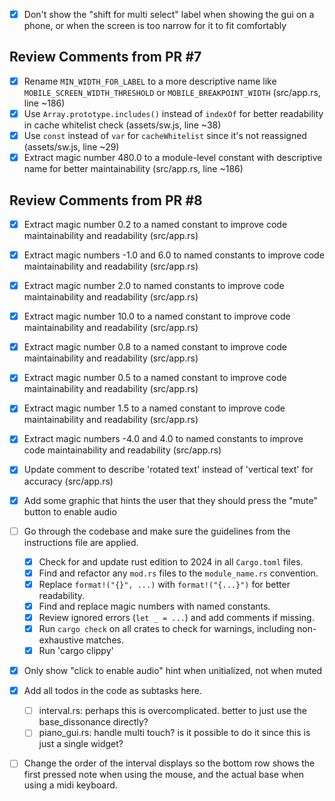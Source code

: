 - [x] Don't show the "shift for multi select" label when showing the gui on a phone, or when the screen is too narrow for it to fit comfortably

## Review Comments from PR #7

- [x] Rename `MIN_WIDTH_FOR_LABEL` to a more descriptive name like `MOBILE_SCREEN_WIDTH_THRESHOLD` or `MOBILE_BREAKPOINT_WIDTH` (src/app.rs, line ~186)
- [x] Use `Array.prototype.includes()` instead of `indexOf` for better readability in cache whitelist check (assets/sw.js, line ~38)
- [x] Use `const` instead of `var` for `cacheWhitelist` since it's not reassigned (assets/sw.js, line ~29)
- [x] Extract magic number 480.0 to a module-level constant with descriptive name for better maintainability (src/app.rs, line ~186)

## Review Comments from PR #8

- [x] Extract magic number 0.2 to a named constant to improve code maintainability and readability (src/app.rs)
- [x] Extract magic numbers -1.0 and 6.0 to named constants to improve code maintainability and readability (src/app.rs)
- [x] Extract magic number 2.0 to named constants to improve code maintainability and readability (src/app.rs)
- [x] Extract magic number 10.0 to a named constant to improve code maintainability and readability (src/app.rs)
- [x] Extract magic number 0.8 to a named constant to improve code maintainability and readability (src/app.rs)
- [x] Extract magic number 0.5 to a named constant to improve code maintainability and readability (src/app.rs)
- [x] Extract magic number 1.5 to a named constant to improve code maintainability and readability (src/app.rs)
- [x] Extract magic numbers -4.0 and 4.0 to named constants to improve code maintainability and readability (src/app.rs)
- [x] Update comment to describe 'rotated text' instead of 'vertical text' for accuracy (src/app.rs)

- [x] Add some graphic that hints the user that they should press the "mute" button to enable audio
- [ ] Go through the codebase and make sure the guidelines from the instructions file are applied.
  - [x] Check for and update rust edition to 2024 in all `Cargo.toml` files.
  - [x] Find and refactor any `mod.rs` files to the `module_name.rs` convention.
  - [x] Replace `format!("{}", ...)` with `format!("{...}")` for better readability.
  - [x] Find and replace magic numbers with named constants.
  - [x] Review ignored errors (`let _ = ...`) and add comments if missing.
  - [x] Run `cargo check` on all crates to check for warnings, including non-exhaustive matches.
  - [x] Run 'cargo clippy'
- [x] Only show "click to enable audio" hint when unitialized, not when muted
- [x] Add all todos in the code as subtasks here.
  - [ ] interval.rs: perhaps this is overcomplicated. better to just use the base_dissonance directly?
  - [ ] piano_gui.rs: handle multi touch? is it possible to do it since this is just a single widget?
- [ ] Change the order of the interval displays so the bottom row shows the first pressed note when using the mouse, and the actual base when using a midi keyboard.
